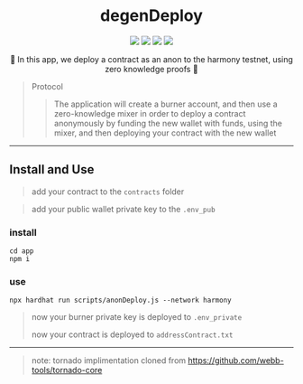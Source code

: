 
<h1 align="center">
  degenDeploy
</h1>

<p align="center">
  <img src="https://img.shields.io/badge/node-v16.14.0-orange"></img>
  <img src="https://img.shields.io/badge/npm-v8.3.1-pink"></img>
  <img src="https://img.shields.io/badge/circom-v2.0.3-blue"></img>
  <img src="https://img.shields.io/badge/rust-v1.59.0-green"></img>
</p>

<p align="center">🍄 In this app, we deploy a contract as an anon to the harmony testnet, using zero knowledge proofs 🍄</p>

> Protocol 
> > The application will create a burner account, and then use a zero-knowledge mixer in order to deploy a contract anonymously by funding the new wallet with funds, using the mixer, and then deploying your contract with the new wallet

------------

## Install and Use

> add your contract to the `contracts` folder

> add your public wallet private key to the `.env_pub`

### install

```
cd app
npm i
```

### use 

```
npx hardhat run scripts/anonDeploy.js --network harmony
```
> now your burner private key is deployed to `.env_private`
> 
> now your contract is deployed to `addressContract.txt`

------------

> note: tornado implimentation cloned from https://github.com/webb-tools/tornado-core
